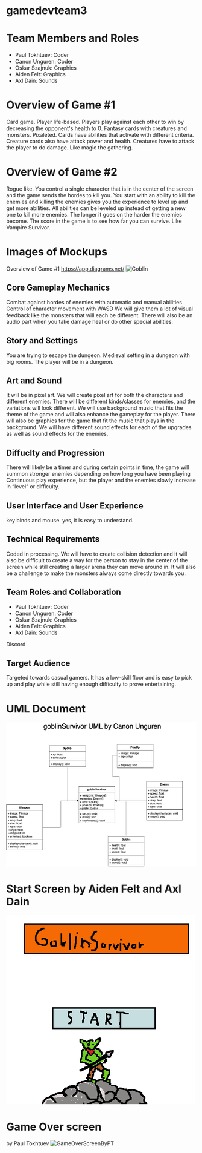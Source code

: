 # gamedevteam3

# Team Members and Roles
* Paul Tokhtuev: Coder
* Canon Unguren: Coder
* Oskar Szajnuk: Graphics
* Aiden Felt: Graphics
* Axl Dain: Sounds
# Overview of Game #1
Card game. Player life-based. Players play against each other to win by decreasing the opponent's health to 0. Fantasy cards with creatures and monsters. Pixaleted. Cards have abilities that activate with different criteria. Creature cards also have attack power and health. Creatures have to attack the player to do damage. Like magic the gathering.
# Overview of Game #2
Rogue like. You control a single character that is in the center of the screen and the game sends the hordes to kill you. You start with an ability to kill the enemies and killing the enemies gives you the experience to level up and get more abilities. All abilities can be leveled up instead of getting a new one to kill more enemies. The longer it goes on the harder the enemies become. The score in the game is to see how far you can survive. Like Vampire Survivor.
# Images of Mockups 
Overview of Game #1
https://app.diagrams.net/
![Goblin](https://github.com/user-attachments/assets/54697b71-e64c-49f5-a00f-c641845eb29f)

## Core Gameplay Mechanics
Combat against hordes of enemies with automatic and manual abilities
Control of character movement with WASD
We will give them a lot of visual feedback like the monsters that will each be different. There will also be an audio part when you take damage heal or do other special abilities.
## Story and Settings
You are trying to escape the dungeon.
Medieval setting in a dungeon with big rooms.
The player will be in a dungeon.
## Art and Sound
It will be in pixel art.
We will create pixel art for both the characters and different enemies. There will be different kinds/classes for enemies, and the variations will look different.
We will use background music that fits the theme of the game and will also enhance the gameplay for the player. There will also be graphics for the game that fit the music that plays in the background. We will have different sound effects for each of the upgrades as well as sound effects for the enemies.

## Diffuclty and Progression
There will likely be a timer and during certain points in time, the game will summon stronger enemies depending on how long you have been playing
Continuous play experience, but the player and the enemies slowly increase in “level” or difficulty.
## User Interface and User Experience
key binds and mouse.
yes, it is easy to understand.
## Technical Requirements
Coded in processing.
We will have to create collision detection and it will also be difficult to create a way for the person to stay in the center of the screen while still creating a larger arena they can move around in. It will also be a challenge to make the monsters always come directly towards you. 
## Team Roles and Collaboration
* Paul Tokhtuev: Coder
* Canon Unguren: Coder
* Oskar Szajnuk: Graphics
* Aiden Felt: Graphics
* Axl Dain: Sounds

Discord
## Target Audience
Targeted towards casual gamers.
It has a low-skill floor and is easy to pick up and play while still having enough difficulty to prove entertaining. 
# UML Document
![UML Document](https://github.com/Masterpaul562/gamedevteam3/blob/main/images/GoblinSurvivorUML.jpg?raw=true)
# Start Screen by Aiden Felt and Axl Dain
![UML Document](https://github.com/Masterpaul562/gamedevteam3/blob/main/images/GoblinStart.png?raw=true)
# Game Over screen
by Paul Tokhtuev
![GameOverScreenByPT](https://github.com/user-attachments/assets/d75e5168-9976-40d0-8ca0-0818cfc11036)


